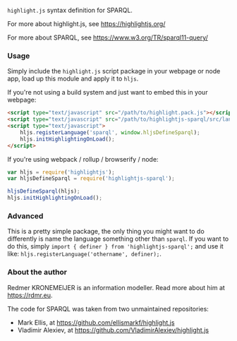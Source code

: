 `highlight.js` syntax definition for SPARQL.

For more about highlight.js, see https://highlightjs.org/

For more about SPARQL, see https://www.w3.org/TR/sparql11-query/

### Usage

Simply include the `highlight.js` script package in your webpage or node app, load up this module and apply it to `hljs`.

If you're not using a build system and just want to embed this in your webpage:

```html
<script type="text/javascript" src="/path/to/highlight.pack.js"></script>
<script type="text/javascript" src="/path/to/highlightjs-sparql/src/languages/sparql.js"></script>
<script type="text/javascript">
    hljs.registerLanguage('sparql', window.hljsDefineSparql);
    hljs.initHighlightingOnLoad();
</script>
```

If you're using webpack / rollup / browserify / node:
   
```javascript
var hljs = require('highlightjs');
var hljsDefineSparql = require('highlightjs-sparql');

hljsDefineSparql(hljs);
hljs.initHighlightingOnLoad();
```

### Advanced

This is a pretty simple package, the only thing you might want to do differently is name the language something other than `sparql`. If you want to do this, simply `import { definer } from 'highlightjs-sparql';` and use it like: `hljs.registerLanguage('othername', definer);`.

### About the author

Redmer KRONEMEIJER is an information modeller. Read more about him at https://rdmr.eu.

The code for SPARQL was taken from two unmaintained repositories:
- Mark Ellis, at https://github.com/ellismarkf/highlight.js
- Vladimir Alexiev, at https://github.com/VladimirAlexiev/highlight.js

